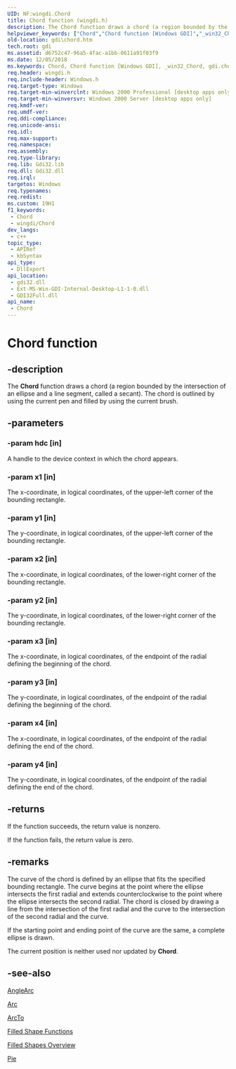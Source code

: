 ```yaml
---
UID: NF:wingdi.Chord
title: Chord function (wingdi.h)
description: The Chord function draws a chord (a region bounded by the intersection of an ellipse and a line segment, called a secant). The chord is outlined by using the current pen and filled by using the current brush.
helpviewer_keywords: ["Chord","Chord function [Windows GDI]","_win32_Chord","gdi.chord","wingdi/Chord"]
old-location: gdi\chord.htm
tech.root: gdi
ms.assetid: d6752c47-96a5-4fac-a1bb-0611a91f03f9
ms.date: 12/05/2018
ms.keywords: Chord, Chord function [Windows GDI], _win32_Chord, gdi.chord, wingdi/Chord
req.header: wingdi.h
req.include-header: Windows.h
req.target-type: Windows
req.target-min-winverclnt: Windows 2000 Professional [desktop apps only]
req.target-min-winversvr: Windows 2000 Server [desktop apps only]
req.kmdf-ver: 
req.umdf-ver: 
req.ddi-compliance: 
req.unicode-ansi: 
req.idl: 
req.max-support: 
req.namespace: 
req.assembly: 
req.type-library: 
req.lib: Gdi32.lib
req.dll: Gdi32.dll
req.irql: 
targetos: Windows
req.typenames: 
req.redist: 
ms.custom: 19H1
f1_keywords:
 - Chord
 - wingdi/Chord
dev_langs:
 - c++
topic_type:
 - APIRef
 - kbSyntax
api_type:
 - DllExport
api_location:
 - gdi32.dll
 - Ext-MS-Win-GDI-Internal-Desktop-L1-1-0.dll
 - GDI32Full.dll
api_name:
 - Chord
---
```


# Chord function


## -description

The <b>Chord</b> function draws a chord (a region bounded by the intersection of an ellipse and a line segment, called a secant). The chord is outlined by using the current pen and filled by using the current brush.

## -parameters

### -param hdc [in]

A handle to the device context in which the chord appears.

### -param x1 [in]

The x-coordinate, in logical coordinates, of the upper-left corner of the bounding rectangle.

### -param y1 [in]

The y-coordinate, in logical coordinates, of the upper-left corner of the bounding rectangle.

### -param x2 [in]

The x-coordinate, in logical coordinates, of the lower-right corner of the bounding rectangle.

### -param y2 [in]

The y-coordinate, in logical coordinates, of the lower-right corner of the bounding rectangle.

### -param x3 [in]

The x-coordinate, in logical coordinates, of the endpoint of the radial defining the beginning of the chord.

### -param y3 [in]

The y-coordinate, in logical coordinates, of the endpoint of the radial defining the beginning of the chord.

### -param x4 [in]

The x-coordinate, in logical coordinates, of the endpoint of the radial defining the end of the chord.

### -param y4 [in]

The y-coordinate, in logical coordinates, of the endpoint of the radial defining the end of the chord.

## -returns

If the function succeeds, the return value is nonzero.

If the function fails, the return value is zero.

## -remarks

The curve of the chord is defined by an ellipse that fits the specified bounding rectangle. The curve begins at the point where the ellipse intersects the first radial and extends counterclockwise to the point where the ellipse intersects the second radial. The chord is closed by drawing a line from the intersection of the first radial and the curve to the intersection of the second radial and the curve.

If the starting point and ending point of the curve are the same, a complete ellipse is drawn.

The current position is neither used nor updated by <b>Chord</b>.

## -see-also

<a href="/windows/desktop/api/wingdi/nf-wingdi-anglearc">AngleArc
      </a>



<a href="/windows/desktop/api/wingdi/nf-wingdi-arc">Arc
      </a>



<a href="/windows/desktop/api/wingdi/nf-wingdi-arcto">ArcTo
      </a>



<a href="/windows/desktop/gdi/filled-shape-functions">Filled Shape Functions</a>



<a href="/windows/desktop/gdi/filled-shapes">Filled Shapes Overview</a>



<a href="/windows/desktop/api/wingdi/nf-wingdi-pie">Pie
      </a>